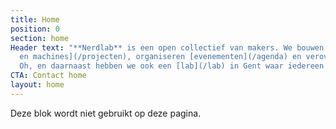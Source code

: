 ```yaml
---
title: Home
position: 0
section: home
Header text: "**Nerdlab** is een open collectief van makers. We bouwen [installaties
  en machines](/projecten), organiseren [evenementen](/agenda) en veroveren de wereld.
  Oh, en daarnaast hebben we ook een [lab](/lab) in Gent waar iedereen welkom is."
CTA: Contact home
layout: home
---
```


Deze blok wordt niet gebruikt op deze pagina.
